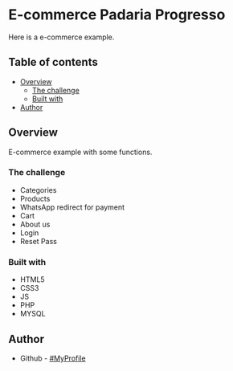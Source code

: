# E-commerce Padaria Progresso

Here is a e-commerce example.

## Table of contents

- [Overview](#overview)
  - [The challenge](#the-challenge)
  - [Built with](#built-with)
- [Author](#author)

## Overview
E-commerce example with some functions.
### The challenge

- Categories
- Products
- WhatsApp redirect for payment
- Cart
- About us
- Login
- Reset Pass

### Built with

- HTML5
- CSS3
- JS 
- PHP
- MYSQL

## Author

- Github - [#MyProfile](https://github.com/AlanDavid-007/Padaria-Progresso/)
